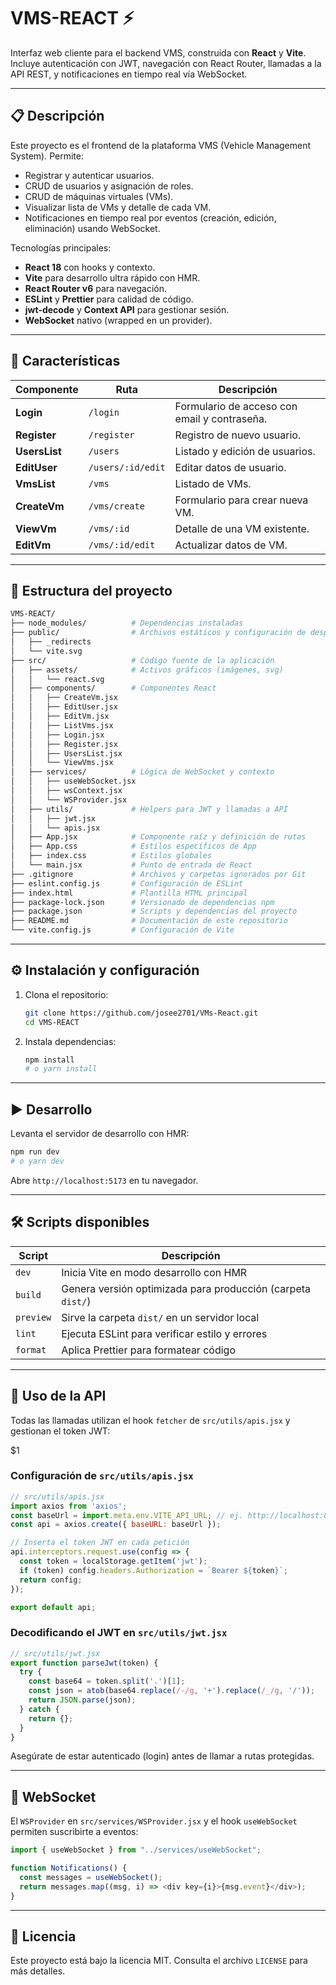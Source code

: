 # VMS-REACT ⚡️

Interfaz web cliente para el backend VMS, construida con **React** y **Vite**. Incluye autenticación con JWT, navegación con React Router, llamadas a la API REST, y notificaciones en tiempo real vía WebSocket.

---

## 📋 Descripción

Este proyecto es el frontend de la plataforma VMS (Vehicle Management System). Permite:

- Registrar y autenticar usuarios.
- CRUD de usuarios y asignación de roles.
- CRUD de máquinas virtuales (VMs).
- Visualizar lista de VMs y detalle de cada VM.
- Notificaciones en tiempo real por eventos (creación, edición, eliminación) usando WebSocket.

Tecnologías principales:

- **React 18** con hooks y contexto.
- **Vite** para desarrollo ultra rápido con HMR.
- **React Router v6** para navegación.
- **ESLint** y **Prettier** para calidad de código.
- **jwt-decode** y **Context API** para gestionar sesión.
- **WebSocket** nativo (wrapped en un provider).  

---

## 🚀 Características

| Componente       | Ruta                   | Descripción                                     |
| ---------------- | ---------------------- | ----------------------------------------------- |
| **Login**        | `/login`               | Formulario de acceso con email y contraseña.    |
| **Register**     | `/register`            | Registro de nuevo usuario.                     |
| **UsersList**    | `/users`               | Listado y edición de usuarios.                  |
| **EditUser**     | `/users/:id/edit`      | Editar datos de usuario.                        |
| **VmsList**      | `/vms`                 | Listado de VMs.                                 |
| **CreateVm**     | `/vms/create`          | Formulario para crear nueva VM.                 |
| **ViewVm**       | `/vms/:id`             | Detalle de una VM existente.                    |
| **EditVm**       | `/vms/:id/edit`        | Actualizar datos de VM.                         |

---

## 📂 Estructura del proyecto

```bash
VMS-REACT/
├── node_modules/          # Dependencias instaladas
├── public/                # Archivos estáticos y configuración de despliegue
│   ├── _redirects
│   └── vite.svg
├── src/                   # Código fuente de la aplicación
│   ├── assets/            # Activos gráficos (imágenes, svg)
│   │   └── react.svg
│   ├── components/        # Componentes React
│   │   ├── CreateVm.jsx
│   │   ├── EditUser.jsx
│   │   ├── EditVm.jsx
│   │   ├── ListVms.jsx
│   │   ├── Login.jsx
│   │   ├── Register.jsx
│   │   ├── UsersList.jsx
│   │   └── ViewVms.jsx
│   ├── services/          # Lógica de WebSocket y contexto
│   │   ├── useWebSocket.jsx
│   │   ├── wsContext.jsx
│   │   └── WSProvider.jsx
│   ├── utils/             # Helpers para JWT y llamadas a API
│   │   ├── jwt.jsx
│   │   └── apis.jsx
│   ├── App.jsx            # Componente raíz y definición de rutas
│   ├── App.css            # Estilos específicos de App
│   ├── index.css          # Estilos globales
│   └── main.jsx           # Punto de entrada de React
├── .gitignore             # Archivos y carpetas ignorados por Git
├── eslint.config.js       # Configuración de ESLint
├── index.html             # Plantilla HTML principal
├── package-lock.json      # Versionado de dependencias npm
├── package.json           # Scripts y dependencias del proyecto
├── README.md              # Documentación de este repositorio
└── vite.config.js         # Configuración de Vite
```

---

## ⚙️ Instalación y configuración

1. Clona el repositorio:
   ```bash
   git clone https://github.com/josee2701/VMs-React.git
   cd VMS-REACT
   ```

2. Instala dependencias:
   ```bash
   npm install
   # o yarn install
   ```

---

## ▶️ Desarrollo

Levanta el servidor de desarrollo con HMR:
```bash
npm run dev
# o yarn dev
```
Abre `http://localhost:5173` en tu navegador.

---

## 🛠️ Scripts disponibles

| Script        | Descripción                            |
| ------------- | ---------------------------------------|
| `dev`         | Inicia Vite en modo desarrollo con HMR |
| `build`       | Genera versión optimizada para producción (carpeta `dist/`) |
| `preview`     | Sirve la carpeta `dist/` en un servidor local |
| `lint`        | Ejecuta ESLint para verificar estilo y errores |
| `format`      | Aplica Prettier para formatear código  |

---

## 🔗 Uso de la API

Todas las llamadas utilizan el hook `fetcher` de `src/utils/apis.jsx` y gestionan el token JWT:

$1
### Configuración de `src/utils/apis.jsx`

```js
// src/utils/apis.jsx
import axios from 'axios';
const baseUrl = import.meta.env.VITE_API_URL; // ej. http://localhost:8000
const api = axios.create({ baseURL: baseUrl });

// Inserta el token JWT en cada petición
api.interceptors.request.use(config => {
  const token = localStorage.getItem('jwt');
  if (token) config.headers.Authorization = `Bearer ${token}`;
  return config;
});

export default api;
```

### Decodificando el JWT en `src/utils/jwt.jsx`

```js
// src/utils/jwt.jsx
export function parseJwt(token) {
  try {
    const base64 = token.split('.')[1];
    const json = atob(base64.replace(/-/g, '+').replace(/_/g, '/'));
    return JSON.parse(json);
  } catch {
    return {};
  }
}
```
Asegúrate de estar autenticado (login) antes de llamar a rutas protegidas.

---

## 💬 WebSocket

El `WSProvider` en `src/services/WSProvider.jsx` y el hook `useWebSocket` permiten suscribirte a eventos:

```js
import { useWebSocket } from "../services/useWebSocket";

function Notifications() {
  const messages = useWebSocket();
  return messages.map((msg, i) => <div key={i}>{msg.event}</div>);
}
```

---

## 📜 Licencia

Este proyecto está bajo la licencia MIT. Consulta el archivo `LICENSE` para más detalles.

